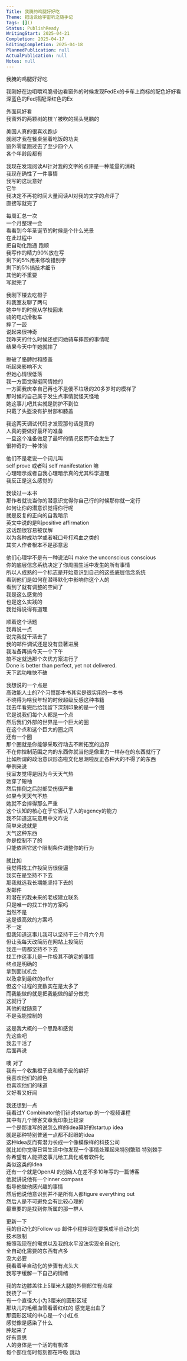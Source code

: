 ```yaml
---    
Title: 我腌的鸡腿好好吃    
Theme: 把话说给宇宙听之随手记    
Tags: []()    
Status: PublishReady    
WritingStart: 2025-04-21    
Completion: 2025-04-17    
EditingCompletion: 2025-04-18    
PlannedPublication: null    
ActualPublication: null    
Notes: null    
---    
```

    
我腌的鸡腿好好吃    
    
我刚好在边咀嚼鸡脆骨边看窗外的时候发现FedEx的卡车上商标的配色好好看    
深蓝色的Fed搭配深红色的Ex    
    
外面风好看    
我窗外的两颗树的枝丫被吹的摇头晃脑的    
    
美国人真的很喜欢跑步    
就刚才我在餐桌坐着吃饭的功夫    
窗外零星跑过去了至少四个人    
各个年龄段都有    
    
我现在发现阅读AI针对我的文字的点评是一种能量的消耗    
我现在确性了一件事情    
我写的这玩意好    
它牛    
我决定不再花时间大量阅读AI对我的文字的点评了    
直接写就完了    
    
每周汇总一次    
一个月整理一会    
看看到今年圣诞节的时候是个什么光景    
在此过程中    
把自动化跑通 跑顺    
我写作的精力90%放在写    
剩下的5%用来修改错别字    
剩下的5%搞技术细节    
其他的不重要    
写就完了    
    
我刚下楼去吃橙子    
和我室友聊了两句    
她中午的时候从学校回来    
骑的电动滑板车    
摔了一跤    
说起来很神奇    
我昨天的什么时候还想问她骑车摔跤的事情呢    
结果今天中午她就摔了    
    
擦破了胳膊肘和膝盖    
听起来影响不大    
但她心情很低落    
我一方面觉得挺同情她的    
一方面我庆幸自己再也不是傻不垃圾的20多岁时的模样了    
那时候的自己属于发生点事情就怪天怪地    
她这事儿吧其实就是防护不到位    
只戴了头盔没有护肘部和膝盖    
    
我这两天调试代码才发现那句话是真的    
人真的要做好最坏的准备    
一旦这个准备做足了最坏的情况反而不会发生了    
很神奇的一种体验    
    
他们不是老说一个词儿叫    
self prove 或者叫 self manifestation 嘛    
心理暗示或者自我心理暗示真的尤其科学道理    
我反正是这么感觉的     
    
我读过一本书    
那作者就说当你的潜意识觉得你自己行的时候那你就一定行    
如何让你的潜意识觉得你行呢    
就是反复的正向的自我暗示    
英文中说的是叫positive affirmation    
这话题很容易被误解    
以为各种成功学或者喊口号打鸡血之类的    
其实人作者根本不是那意思    
    
他们心理学不是有一种说法叫 make the unconscious conscious     
你的底层信念系统决定了你周围生活中发生的所有事情    
所以人成熟的一个标志是开始意识到自己的这些底层信念系统    
看到他们是如何在潜移默化中影响你这个人的    
看到了就有调整的空间了    
我是这么感觉的    
也是这么实践的    
我觉得说得有道理    
    
顺着这个话题    
我再说一点    
说完我就干活去了    
我的邮件调试还是没有显著进展    
我准备再搞今天一个下午    
搞不定就选那个次优方案进行了    
Done is better than perfect, yet not delivered.    
天下武功唯快不破    
    
我想说的一个点是    
高效能人士的7个习惯那本书其实是很实用的一本书    
不晓得为啥我年轻的时候超级反感这种书籍    
我去年看完后给我留下深刻印象的是一个图    
它是说我们每个人都是一个点    
然后我们外部的世界是一个巨大的圈    
在这个点和这个巨大的圈之间    
还有一个圈    
那个圈就是你能够采取行动去不断拓宽的边界    
不在你控制范围之内的东西你就当他是像重力一样存在的东西就行了    
比如所谓的政治意识形态啦文化思潮啦反正各种大的不得了的东西    
举例来说    
我室友觉得是因为今天天气热    
她穿了短袖    
然后摔倒之后肘部受伤很严重    
如果今天天气不热    
她就不会摔得那么严重    
这个认知的核心在于它否认了人的agency的能力    
我不知道这玩意用中文咋说    
简单来说就是    
天气这种东西    
你是控制不了的    
只能依照它这个限制条件调整你的行为    
    
就比如    
我觉得找工作投简历很傻逼    
我实在是坚持不下去    
那我就选我长期能坚持下去的    
发邮件    
和潜在的我未来的老板建立联系    
只是唯一的找工作的方案吗    
当然不是    
这是很高效的方案吗    
不一定    
但我知道这事儿我可以坚持干三个月六个月    
但让我每天改简历在网站上投简历    
我连一周都坚持不下去    
找工作这事儿是一件极其不确定的事情    
终点是明确的    
拿到面试机会    
以及拿到最终的offer    
但这个过程的变数实在是太多了    
而我能做的就是把我能做的部分做完    
这就行了    
其他的就随意了    
不是我能控制的    
    
这是我大概的一个思路和感觉    
先这些吧    
我去干活了    
后面再说    
    
噢 对了    
我有一个收集橙子皮和橘子皮的癖好    
我喜欢他们的颜色    
也喜欢他们的味道    
又好看又好闻    
    
我还想到一点    
我看过Y Combinator他们针对startup 的一个视频课程    
其中有几个博客文章我印象比较深    
一个是那谁写的说怎么样的idea算好的startup idea    
就是那种特别普通一点都不起眼的idea    
这种idea反而有潜力长成一个像模像样的科技公司    
就比如你觉得日常生活中你发现一个事情处理起来特别繁琐 特别棘手    
你希望有人能把这事儿给工具化或者软件化    
类似这类的idea    
还有一个就是OpenAI 的创始人在差不多10年写的一篇博客    
他就讲说他有一个inner compass    
指导他做他感兴趣的事情    
然后他说他意识到并不是所有人都figure everything out    
然后人是不可避免会有比较心理的    
最重要的是找到你所属的那一群人    
    
更新一下    
我的自动化的Follow up 邮件小程序现在要换成半自动化的    
技术限制    
按照我现在的需求以及我的水平没法实现全自动化    
全自动化需要的东西有点多    
没大必要    
我看着半自动化的步骤有点头大    
我写字缓解一下自己的情绪    
    
我的左边膝盖往上5厘米大腿的外侧部位有点痒    
我挠了一下    
有一个直径大小为3厘米的圆形区域    
那块儿的毛细血管看着红红的 感觉是出血了    
那圆形区域的中心是一个小红点    
感觉像是感染了什么    
肿起来了    
好有意思    
人的身体是一个活的有机体    
每个部位每时每刻都在呼吸 跳动     
    
